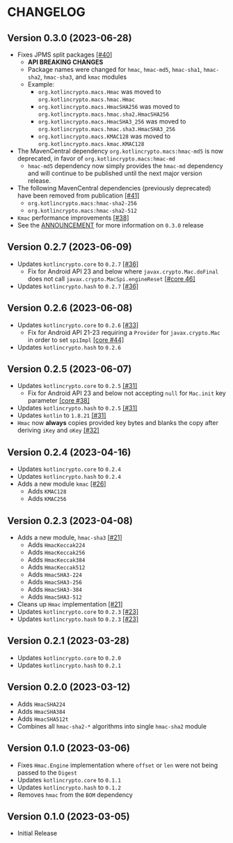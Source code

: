 # CHANGELOG

## Version 0.3.0 (2023-06-28)
 - Fixes JPMS split packages [[#40]][40]
     - **API BREAKING CHANGES**
     - Package names were changed for `hmac`, `hmac-md5`, `hmac-sha1`, `hmac-sha2`, `hmac-sha3`, 
       and `kmac` modules
     - Example:
         - `org.kotlincrypto.macs.Hmac` was moved to `org.kotlincrypto.macs.hmac.Hmac`
         - `org.kotlincrypto.macs.HmacSHA256` was moved to `org.kotlincrypto.macs.hmac.sha2.HmacSHA256`
         - `org.kotlincrypto.macs.HmacSHA3_256` was moved to `org.kotlincrypto.macs.hmac.sha3.HmacSHA3_256`
         - `org.kotlincrypto.macs.KMAC128` was moved to `org.kotlincrypto.macs.kmac.KMAC128`
 - The MavenCentral dependency `org.kotlincrypto.macs:hmac-md5` is now deprecated,
   in favor of `org.kotlincrypto.macs:hmac-md`
     - `hmac-md5` dependency now simply provides the `hmac-md` dependency and
       will continue to be published until the next major version release.
 - The following MavenCentral dependencies (previously deprecated) have
   been removed from publication [[#41]][41]
     - `org.kotlincrypto.macs:hmac-sha2-256`
     - `org.kotlincrypto.macs:hmac-sha2-512`
 - `Kmac` performance improvements [[#38]][38]
 - See the [ANNOUNCEMENT][discussion-3] for more information on `0.3.0` release

## Version 0.2.7 (2023-06-09)
 - Updates `kotlincrypto.core` to `0.2.7` [[#36]][36]
     - Fix for Android API 23 and below where `javax.crypto.Mac.doFinal` does
       not call `javax.crypto.MacSpi.engineReset` [[#core 46]][core-46]
 - Updates `kotlincrypto.hash` to `0.2.7` [[#36]][36]

## Version 0.2.6 (2023-06-08)
 - Updates `kotlincrypto.core` to `0.2.6` [[#33]][33]
     - Fix for Android API 21-23 requiring a `Provider` for `javax.crypto.Mac`
       in order to set `spiImpl` [[core #44]][core-44]
 - Updates `kotlincrypto.hash` to `0.2.6`

## Version 0.2.5 (2023-06-07)
 - Updates `kotlincrypto.core` to `0.2.5` [[#31]][31]
     - Fix for Android API 23 and below not accepting `null` for `Mac.init` key
       parameter [[core #38]][core-38]
 - Updates `kotlincrypto.hash` to `0.2.5` [[#31]][31]
 - Updates `kotlin` to `1.8.21` [[#31]][31]
 - `Hmac` now **always** copies provided key bytes and blanks the copy
   after deriving `iKey` and `oKey` [[#32]][32]

## Version 0.2.4 (2023-04-16)
 - Updates `kotlincrypto.core` to `0.2.4`
 - Updates `kotlincrypto.hash` to `0.2.4`
 - Adds a new module `kmac` [[#26]][26]
     - Adds `KMAC128`
     - Adds `KMAC256`

## Version 0.2.3 (2023-04-08)
 - Adds a new module, `hmac-sha3` [[#21]][21]
     - Adds `HmacKeccak224`
     - Adds `HmacKeccak256`
     - Adds `HmacKeccak384`
     - Adds `HmacKeccak512`
     - Adds `HmacSHA3-224`
     - Adds `HmacSHA3-256`
     - Adds `HmacSHA3-384`
     - Adds `HmacSHA3-512`
 - Cleans up `Hmac` implementation [[#21]][21]
 - Updates `kotlincrypto.core` to `0.2.3` [[#23]][23]
 - Updates `kotlincrypto.hash` to `0.2.3` [[#23]][23]

## Version 0.2.1 (2023-03-28)
 - Updates `kotlincrypto.core` to `0.2.0`
 - Updates `kotlincrypto.hash` to `0.2.1`

## Version 0.2.0 (2023-03-12)
 - Adds `HmacSHA224`
 - Adds `HmacSHA384`
 - Adds `HmacSHA512t`
 - Combines all `hmac-sha2-*` algorithms into single `hmac-sha2` module

## Version 0.1.0 (2023-03-06)
 - Fixes `Hmac.Engine` implementation where `offset` or `len` 
   were not being passed to the `Digest`
 - Updates `kotlincrypto.core` to `0.1.1`
 - Updates `kotlincrypto.hash` to `0.1.2`
 - Removes `hmac` from the `BOM` dependency

## Version 0.1.0 (2023-03-05)
 - Initial Release

[discussion-3]: https://github.com/orgs/KotlinCrypto/discussions/3
[core-38]: https://github.com/KotlinCrypto/core/pull/38
[core-44]: https://github.com/KotlinCrypto/core/pull/44
[core-46]: https://github.com/KotlinCrypto/core/pull/46
[21]: https://github.com/KotlinCrypto/MACs/pull/21
[23]: https://github.com/KotlinCrypto/MACs/pull/23
[26]: https://github.com/KotlinCrypto/MACs/pull/26
[31]: https://github.com/KotlinCrypto/MACs/pull/31
[32]: https://github.com/KotlinCrypto/MACs/pull/32
[33]: https://github.com/KotlinCrypto/MACs/pull/33
[36]: https://github.com/KotlinCrypto/MACs/pull/36
[38]: https://github.com/KotlinCrypto/MACs/pull/38
[40]: https://github.com/KotlinCrypto/MACs/pull/40
[41]: https://github.com/KotlinCrypto/MACs/pull/41
